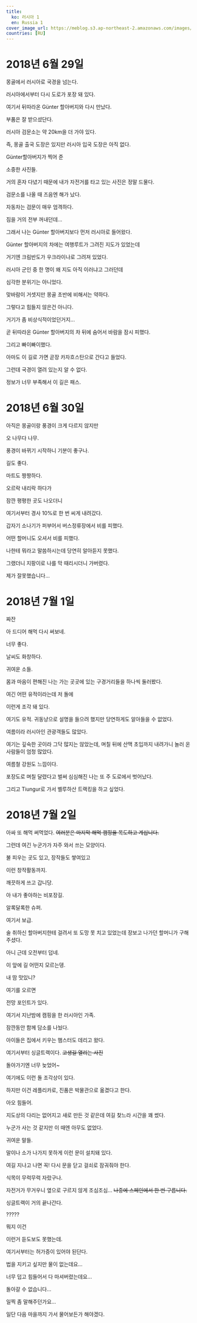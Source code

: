 ```yaml
---
title:
  ko: 러시아 1
  en: Russia 1
cover_image_url: https://meblog.s3.ap-northeast-2.amazonaws.com/images/russia/DSCF9388_passion-fruit.jpg
countries: [RU]
---
```


# 2018년 6월 29일

<ui-lazy-image src="https://meblog.s3.ap-northeast-2.amazonaws.com/images/russia/DSCF9239.jpg" />

몽골에서 러시아로 국경을 넘는다.

러시아에서부터 다시 도로가 포장 돼 있다.

여기서 뒤따라온 Günter 할아버지와 다시 만났다.

부품은 잘 받으셨단다.

<ui-lazy-image src="https://meblog.s3.ap-northeast-2.amazonaws.com/images/russia/DSCF9240.jpg" />

러시아 검문소는 약 20km을 더 가야 있다.

즉, 몽골 출국 도장은 있지만 러시아 입국 도장은 아직 없다.

<ui-lazy-image src="https://meblog.s3.ap-northeast-2.amazonaws.com/images/russia/IMG_7214.PNG" />

Günter할아버지가 찍어 준

<ui-lazy-image src="https://meblog.s3.ap-northeast-2.amazonaws.com/images/russia/IMG_7213.PNG" />

소중한 사진들.

<ui-lazy-image src="https://meblog.s3.ap-northeast-2.amazonaws.com/images/russia/IMG_7212.PNG" />

거의 혼자 다녔기 때문에 내가 자전거를 타고 있는 사진은 정말 드물다.

<ui-lazy-image src="https://meblog.s3.ap-northeast-2.amazonaws.com/images/russia/DSCF9241.jpg" />

검문소를 나올 때 즈음엔 해가 났다.

자동차는 검문이 매우 엄격하다.

짐을 거의 전부 꺼내던데...

그래서 나는 Günter 할아버지보다 먼저 러시아로 들어왔다.

<ui-lazy-image src="https://meblog.s3.ap-northeast-2.amazonaws.com/images/russia/DSCF9242.jpg" />

Günter 할아버지의 차에는 여행루트가 그려진 지도가 있었는데

<ui-lazy-image src="https://meblog.s3.ap-northeast-2.amazonaws.com/images/russia/DSCF9243.jpg" />

거기엔 크림반도가 우크라이나로 그려져 있었다.

<ui-lazy-image src="https://meblog.s3.ap-northeast-2.amazonaws.com/images/russia/DSCF9244.jpg" />

러시아 군인 중 한 명이 왜 지도 아직 이러냐고 그러던데

<ui-lazy-image src="https://meblog.s3.ap-northeast-2.amazonaws.com/images/russia/DSCF9245.jpg" />

심각한 분위기는 아니었다.

<ui-lazy-image src="https://meblog.s3.ap-northeast-2.amazonaws.com/images/russia/DSCF9246.jpg" />

맞바람이 거셋지만 몽골 초반에 비해서는 약하다.

<ui-lazy-image src="https://meblog.s3.ap-northeast-2.amazonaws.com/images/russia/DSCF9247.jpg" />

그렇다고 힘들지 않은건 아니다.

거기가 좀 비상식적이었던거지...

곧 뒤따라온 Günter 할아버지의 차 뒤에 숨어서 바람을 잠시 피했다.

그리고 빠이빠이했다.

<ui-lazy-image src="https://meblog.s3.ap-northeast-2.amazonaws.com/images/russia/DSCF9248.jpg" />

아마도 이 길로 가면 곧장 카자흐스탄으로 간다고 들었다.

그런데 국경이 열려 있는지 알 수 없다.

정보가 너무 부족해서 이 길은 패스.

<ui-lazy-image src="https://meblog.s3.ap-northeast-2.amazonaws.com/images/russia/DSCF9249.jpg" />

# 2018년 6월 30일

<ui-lazy-image src="https://meblog.s3.ap-northeast-2.amazonaws.com/images/russia/DSCF9253.jpg" />

아직은 몽골이랑 풍경이 크게 다르지 않지만

<ui-lazy-image src="https://meblog.s3.ap-northeast-2.amazonaws.com/images/russia/DSCF9257.jpg" />

오 나무다 나무.

<ui-lazy-image src="https://meblog.s3.ap-northeast-2.amazonaws.com/images/russia/DSCF9258.jpg" />

풍경이 바뀌기 시작하니 기분이 좋구나.

<ui-lazy-image src="https://meblog.s3.ap-northeast-2.amazonaws.com/images/russia/DSCF9262.jpg" />

<ui-lazy-image src="https://meblog.s3.ap-northeast-2.amazonaws.com/images/russia/DSCF9270.jpg" />

길도 좋다.

<ui-lazy-image src="https://meblog.s3.ap-northeast-2.amazonaws.com/images/russia/DSCF9271.jpg" />

마트도 짱짱하다.

<ui-lazy-image src="https://meblog.s3.ap-northeast-2.amazonaws.com/images/russia/DSCF9273.jpg" />

오르락 내리락 하다가

<ui-lazy-image src="https://meblog.s3.ap-northeast-2.amazonaws.com/images/russia/DSCF9277.jpg" />

잠깐 평평한 곳도 나오더니

<ui-lazy-image src="https://meblog.s3.ap-northeast-2.amazonaws.com/images/russia/DSCF9284.jpg" />

여기서부터 경사 10%로 한 번 씨게 내려갔다.

<ui-lazy-image src="https://meblog.s3.ap-northeast-2.amazonaws.com/images/russia/DSCF9285.jpg" />

갑자기 소나기가 퍼부어서 버스정류장에서 비를 피했다.

어떤 할머니도 오셔서 비를 피했다.

나한테 뭐라고 말씀하시는데 당연히 알아듣지 못했다.

그랬더니 지팡이로 나를 막 때리시더니 가버렸다.

제가 잘못했습니다...

# 2018년 7월 1일

<ui-lazy-image src="https://meblog.s3.ap-northeast-2.amazonaws.com/images/russia/DSCF9287.jpg" />

짜잔

<ui-lazy-image src="https://meblog.s3.ap-northeast-2.amazonaws.com/images/russia/DSCF9288.jpg" />

아 드디어 해먹 다시 써보네.

<ui-lazy-image src="https://meblog.s3.ap-northeast-2.amazonaws.com/images/russia/DSCF9289.jpg" />

너무 좋다.

<ui-lazy-image src="https://meblog.s3.ap-northeast-2.amazonaws.com/images/russia/DSCF9290.jpg" />

날씨도 화창하다.

<ui-lazy-image src="https://meblog.s3.ap-northeast-2.amazonaws.com/images/russia/DSCF9291.jpg" />

<ui-lazy-image src="https://meblog.s3.ap-northeast-2.amazonaws.com/images/russia/DSCF9295.jpg" />

<ui-lazy-image src="https://meblog.s3.ap-northeast-2.amazonaws.com/images/russia/DSCF9297.jpg" />

귀여운 소들.

<ui-lazy-image src="https://meblog.s3.ap-northeast-2.amazonaws.com/images/russia/DSCF9299.jpg" />

몸과 마음이 편해진 나는 가는 곳곳에 있는 구경거리들을 하나씩 둘러봤다.

<ui-lazy-image src="https://meblog.s3.ap-northeast-2.amazonaws.com/images/russia/DSCF9305.jpg" />

<ui-lazy-image src="https://meblog.s3.ap-northeast-2.amazonaws.com/images/russia/DSCF9311.jpg" />

여긴 어떤 유적이라는데 저 돌에

<ui-lazy-image src="https://meblog.s3.ap-northeast-2.amazonaws.com/images/russia/DSCF9312.jpg" />

이런게 조각 돼 있다.

<ui-lazy-image src="https://meblog.s3.ap-northeast-2.amazonaws.com/images/russia/DSCF9319.jpg" />

여기도 유적. 귀동냥으로 설명을 들으려 했지만 당연하게도 알아들을 수 없었다.

<ui-lazy-image src="https://meblog.s3.ap-northeast-2.amazonaws.com/images/russia/DSCF9322.jpg" />

여름이라 러시아인 관광객들도 많았다.

<ui-lazy-image src="https://meblog.s3.ap-northeast-2.amazonaws.com/images/russia/DSCF9323.jpg" />

여기는 깊숙한 곳이라 그닥 많지는 않았는데, 며칠 뒤에 산맥 초입까지 내려가니 놀러 온 사람들이 엄청 많았다.

<ui-lazy-image src="https://meblog.s3.ap-northeast-2.amazonaws.com/images/russia/DSCF9328.jpg" />

여름철 강원도 느낌이다.

<ui-lazy-image src="https://meblog.s3.ap-northeast-2.amazonaws.com/images/russia/DSCF9335.jpg" />

포장도로 며칠 달렸다고 벌써 심심해진 나는 또 주 도로에서 벗어났다.

그리고 Tiungur로 가서 벨루하산 트랙킹을 하고 싶었다.

<ui-lazy-image src="https://meblog.s3.ap-northeast-2.amazonaws.com/images/russia/DSCF9337.jpg" />

# 2018년 7월 2일

<ui-lazy-image src="https://meblog.s3.ap-northeast-2.amazonaws.com/images/russia/DSCF9338.jpg" />

아싸 또 해먹 써먹었다. ~~여러분은 마지막 해먹 캠핑을 목도하고 계십니다.~~

<ui-lazy-image src="https://meblog.s3.ap-northeast-2.amazonaws.com/images/russia/DSCF9340.jpg" />

그런데 여긴 누군가가 자주 와서 쓰는 모양이다.

불 피우는 곳도 있고, 장작들도 쌓여있고

<ui-lazy-image src="https://meblog.s3.ap-northeast-2.amazonaws.com/images/russia/DSCF9342.jpg" />

이런 창작활동까지.

<ui-lazy-image src="https://meblog.s3.ap-northeast-2.amazonaws.com/images/russia/DSCF9343.jpg" />

깨끗하게 쓰고 갑니당.

<ui-lazy-image src="https://meblog.s3.ap-northeast-2.amazonaws.com/images/russia/DSCF9345.jpg" />

아 내가 좋아하는 비포장길.

<ui-lazy-image src="https://meblog.s3.ap-northeast-2.amazonaws.com/images/russia/DSCF9346.jpg" />

알록달록한 슈퍼.

여기서 보급.

술 취하신 할아버지한테 걸려서 또 도망 못 치고 있었는데 장보고 나가던 할머니가 구해주셨다.

<ui-lazy-image src="https://meblog.s3.ap-northeast-2.amazonaws.com/images/russia/DSCF9347.jpg" />

아니 근데 오전부터 덥네.

<ui-lazy-image src="https://meblog.s3.ap-northeast-2.amazonaws.com/images/russia/DSCF9350.jpg" />

이 앞에 길 어떤지 모르는뎅.

<ui-lazy-image src="https://meblog.s3.ap-northeast-2.amazonaws.com/images/russia/DSCF9354.jpg" />

내 땀 맛있니?

<ui-lazy-image src="https://meblog.s3.ap-northeast-2.amazonaws.com/images/russia/DSCF9355.jpg" />

여기를 오르면

<ui-lazy-image src="https://meblog.s3.ap-northeast-2.amazonaws.com/images/russia/DSCF9357.jpg" />

전망 포인트가 있다.

<ui-lazy-image src="https://meblog.s3.ap-northeast-2.amazonaws.com/images/russia/DSCF9361.jpg" />

여기서 지난밤에 캠핑을 한 러시아인 가족.

<ui-lazy-image src="https://meblog.s3.ap-northeast-2.amazonaws.com/images/russia/DSCF9362.jpg" />

잠깐동안 함께 담소를 나눴다.

아이들은 집에서 키우는 햄스터도 데리고 왔다.

<ui-lazy-image src="https://meblog.s3.ap-northeast-2.amazonaws.com/images/russia/DSCF9366.jpg" />

여기서부터 싱글트랙이다. ~~고생길 열리는 사진~~

<ui-lazy-image src="https://meblog.s3.ap-northeast-2.amazonaws.com/images/russia/DSCF9369.jpg" />

돌아가기엔 너무 늦었어~

<ui-lazy-image src="https://meblog.s3.ap-northeast-2.amazonaws.com/images/russia/DSCF9372.jpg" />

<ui-lazy-image src="https://meblog.s3.ap-northeast-2.amazonaws.com/images/russia/DSCF9374.jpg" />

<ui-lazy-image src="https://meblog.s3.ap-northeast-2.amazonaws.com/images/russia/DSCF9376.jpg" />

<ui-lazy-image src="https://meblog.s3.ap-northeast-2.amazonaws.com/images/russia/DSCF9378.jpg" />
<ui-lazy-image src="https://meblog.s3.ap-northeast-2.amazonaws.com/images/russia/DSCF9379.jpg" />

<ui-lazy-image src="https://meblog.s3.ap-northeast-2.amazonaws.com/images/russia/DSCF9381.jpg" />

여기에도 이런 돌 조각상이 있다.

하지만 이건 레플리카로, 진품은 박물관으로 옮겼다고 한다.

<ui-lazy-image src="https://meblog.s3.ap-northeast-2.amazonaws.com/images/russia/DSCF9382.jpg" />

아오 힘들어.

<ui-lazy-image src="https://meblog.s3.ap-northeast-2.amazonaws.com/images/russia/DSCF9384.jpg" />

지도상의 다리는 없어지고 새로 만든 것 같은데 여길 찾느라 시간을 꽤 썼다.

<ui-lazy-image src="https://meblog.s3.ap-northeast-2.amazonaws.com/images/russia/DSCF9385.jpg" />

누군가 사는 것 같지만 이 때엔 아무도 없었다.

<ui-lazy-image src="https://meblog.s3.ap-northeast-2.amazonaws.com/images/russia/DSCF9388.jpg" />

<ui-lazy-image src="https://meblog.s3.ap-northeast-2.amazonaws.com/images/russia/DSCF9390.jpg" />
<ui-lazy-image src="https://meblog.s3.ap-northeast-2.amazonaws.com/images/russia/DSCF9391.jpg" />

귀여운 말들.

<ui-lazy-image src="https://meblog.s3.ap-northeast-2.amazonaws.com/images/russia/DSCF9394.jpg" />

말이나 소가 나가지 못하게 이런 문이 설치돼 있다.

여길 지나고 나면 꼭! 다시 문을 닫고 걸쇠로 잠궈줘야 한다.

<ui-lazy-image src="https://meblog.s3.ap-northeast-2.amazonaws.com/images/russia/DSCF9395.jpg" />

식목이 무럭무럭 자랐구나.

<ui-lazy-image src="https://meblog.s3.ap-northeast-2.amazonaws.com/images/russia/DSCF9396.jpg" />

<ui-lazy-image src="https://meblog.s3.ap-northeast-2.amazonaws.com/images/russia/DSCF9397.jpg" />

자전거가 무거우니 옆으로 구르지 않게 조심조심... ~~나중에 스페인에서 한 번 구릅니다.~~

<ui-lazy-image src="https://meblog.s3.ap-northeast-2.amazonaws.com/images/russia/DSCF9398.jpg" />

싱글트랙이 거의 끝나간다.

<ui-lazy-image src="https://meblog.s3.ap-northeast-2.amazonaws.com/images/russia/DSCF9401.jpg" />

?????

뭐지 이건

이런거 듣도보도 못했는데.

여기서부터는 허가증이 있어야 된단다.

<ui-lazy-image src="https://meblog.s3.ap-northeast-2.amazonaws.com/images/russia/DSCF9402.jpg" />

법을 지키고 싶지만 물이 없는데요...

너무 덥고 힘들어서 다 마셔버렸는데요...

돌아갈 수 없습니다...

일찍 좀 말해주던가요...

<ui-lazy-image src="https://meblog.s3.ap-northeast-2.amazonaws.com/images/russia/DSCF9403.jpg" />

일단 다음 마을까지 가서 물어보든가 해야겠다.
